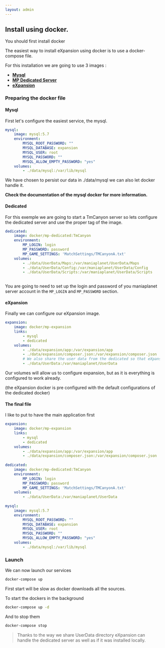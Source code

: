 ```yaml
---
layout: admin
---
```


## Install using docker. 

You should first install docker

The easiest way to install eXpansion using docker is to use a docker-compose file. 

For this installation we are going to use 3 images : 
* **[Mysql](https://hub.docker.com/_/mysql/)**
* **[MP Dedicated Server](https://hub.docker.com/r/oliverde8/mp-dedicated/)**
* **[eXpansion](https://hub.docker.com/r/oliverde8/mp-expansion/)**

### Preparing the docker file

#### Mysql

First let's configure the easiest service, the mysql. 

```yaml
mysql:
    image: mysql:5.7
    environment:
        MYSQL_ROOT_PASSWORD: ""
        MYSQL_DATABASE: expansion
        MYSQL_USER: root
        MYSQL_PASSWORD: ""
        MYSQL_ALLOW_EMPTY_PASSWORD: "yes"
    volumes:
        - ./data/mysql:/var/lib/mysql
```

We have chosen to persist our data in ./data/mysql we can also let docker handle it.

**Check the documentation of the mysql docker for more information.**

#### Dedicated

For this exemple we are going to start a TmCanyon server so lets configure the dedicated server and use the proper
tag of the image.

```yaml
dedicated:
    image: docker/mp-dedicated:TmCanyon
    environment:
        MP_LOGIN: login
        MP_PASSWORD: password
        MP_GAME_SETTINGS: 'MatchSettings/TMCanyonA.txt'
    volumes:
        - ./data/UserData/Maps:/var/maniaplanet/UserData/Maps
        - ./data/UserData/Config:/var/maniaplanet/UserData/Config
        - ./data/UserData/Scripts:/var/maniaplanet/UserData/Scripts
        
```

You are going to need to set up the login and password of you maniaplanet server account in 
the `MP_LOGIN` and `MP_PASSWORD` section.

#### eXpansion

Finally we can configure our eXpansion image. 

```yaml
expansion:
    image: docker/mp-expansion
    links:
        - mysql
        - dedicated
    volumes:
        - ./data/expansion/app:/var/expansion/app
        - ./data/expansion/composer.json:/var/expansion/composer.json
        # We also share the user data from the dedicated so that eXpansion can read & write in the files
        - ./data/UserData:/var/maniaplanet/UserData
```

Our volumes will allow us to configure expansion, but as it is everything is configured to work already. 

(the eXpansion docker is pre configured with the default configurations of the dedicated docker)

#### The final file

I like to put to have the main application first 

```yaml
expansion:
    image: docker/mp-expansion
    links:
        - mysql
        - dedicated
    volumes:
        - ./data/expansion/app:/var/expansion/app
        - ./data/expansion/composer.json:/var/expansion/composer.json
        
dedicated:
    image: docker/mp-dedicated:TmCanyon
    environment:
        MP_LOGIN: login
        MP_PASSWORD: password
        MP_GAME_SETTINGS: 'MatchSettings/TMCanyonA.txt'
    volumes:
        - ./data/UserData:/var/maniaplanet/UserData
        
mysql:
    image: mysql:5.7
    environment:
        MYSQL_ROOT_PASSWORD: ""
        MYSQL_DATABASE: expansion
        MYSQL_USER: root
        MYSQL_PASSWORD: ""
        MYSQL_ALLOW_EMPTY_PASSWORD: "yes"
    volumes:
        - ./data/mysql:/var/lib/mysql
```

### Launch 

We can now launch our services

```bash
docker-compose up
```

First start will be slow as docker downloads all the sources. 

To start the dockers in the background

```bash
docker-compose up -d
```

And to stop them 

```bash
docker-compose stop
```

> Thanks to the way we share UserData directory eXpansion can handle the dedicated server 
as well as if it was installed locally.
